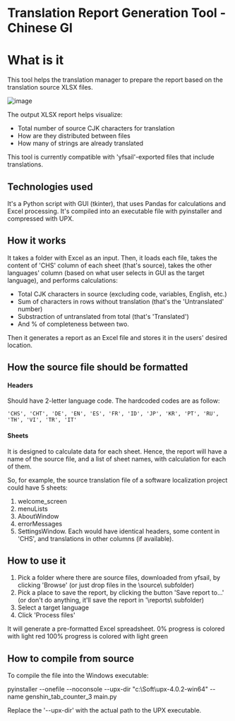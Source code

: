 # Translation Report Generation Tool - Chinese GI

# What is it
This tool helps the translation manager to prepare the report based on the translation source XLSX files.

![image](https://user-images.githubusercontent.com/7037184/230309721-73b6523b-4807-4bd4-a9dc-b60e4708fca0.png)


The output XLSX report helps visualize:
* Total number of source CJK characters for translation
* How are they distributed between files
* How many of strings are already translated

This tool is currently compatible with 'yfsail'-exported files that include translations.

## Technologies used
It's a Python script with GUI (tkinter), that uses Pandas for calculations and Excel processing. It's compiled into an executable file with pyinstaller and compressed with UPX.

## How it works
It takes a folder with Excel as an input. Then, it loads each file, takes the content of 'CHS' column of each sheet (that's source), takes the other languages' column (based on what user selects in GUI as the target language), and performs calculations:
* Total CJK characters in source (excluding code, variables, English, etc.)
* Sum of characters in rows without translation (that's the 'Untranslated' number)
* Substraction of untranslated from total (that's 'Translated')
* And % of completeness between two.

Then it generates a report as an Excel file and stores it in the users' desired location.

## How the source file should be formatted
#### Headers
Should have 2-letter language code. The hardcoded codes are as follow:

    'CHS', 'CHT', 'DE', 'EN', 'ES', 'FR', 'ID', 'JP', 'KR', 'PT', 'RU', 'TH', 'VI', 'TR', 'IT'

#### Sheets
It is designed to calculate data for each sheet. Hence, the report will have a name of the source file, and a list of sheet names, with calculation for each of them.

So, for example, the source translation file of a software localization project could have 5 sheets: 
1. welcome_screen
2. menuLists
3. AboutWindow
4. errorMessages
5. SettingsWindow.
Each would have identical headers, some content in 'CHS', and translations in other columns (if available).


## How to use it

1. Pick a folder where there are source files, downloaded from yfsail, by clicking 'Browse'
(or just drop files in the \source\ subfolder)
2. Pick a place to save the report, by clicking the button 'Save report to...'
(or don't do anything, it'll save the report in '\reports\ subfolder)
3. Select a target language
4. Click 'Process files'

It will generate a pre-formatted Excel spreadsheet.
0% progress is colored with light red
100% progress is colored with light green


## How to compile from source
To compile the file into the Windows executable:

pyinstaller --onefile --noconsole --upx-dir "c:\Soft\upx-4.0.2-win64"  --name genshin_tab_counter_3 main.py

Replace the '--upx-dir' with the actual path to the UPX executable.

